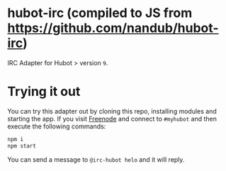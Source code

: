 # hubot-irc (compiled to JS from https://github.com/nandub/hubot-irc)

IRC Adapter for Hubot > version `9`.

# Trying it out

You can try this adapter out by cloning this repo, installing modules and starting the app. If you visit [Freenode](https://webchat.freenode.net) and connect to `#myhubot` and then execute the following commands:

```sh
npm i
npm start
```

You can send a message to `@irc-hubot helo` and it will reply.